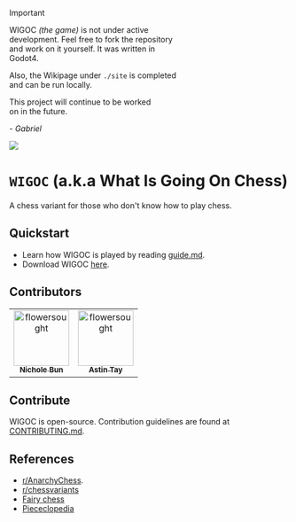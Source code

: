 > [!IMPORTANT]  
> WIGOC *(the game)* is not under active   
> development. Feel free to fork the repository   
> and work on it yourself. It was written in   
> Godot4.   
>  
> Also, the Wikipage under `./site` is completed   
> and can be run locally.  
> 
> This project will continue to be worked   
> on in the future.  
> 
> *\- Gabriel* 

![](https://img.shields.io/badge/wigoc_1.0-pre/-alpha-orange)

# `WIGOC` (a.k.a What Is Going On Chess)

A chess variant for those who don't know how to play chess.  

## Quickstart

* Learn how WIGOC is played by reading [guide.md](doc/guide.md).  
* Download WIGOC [here](itch.io/link/add-later).  

## Contributors

<table>
	<tbody>
        <tr>
            <td align="center">
                <a href="https://www.linkedin.com/in/nicholebun/">
                    <img src="https://avatars.githubusercontent.com/u/169415342?v=4" width="100;" alt="flowersought"/>
                    <br />
                    <sub><b>Nichole Bun</b></sub>
                </a>
            </td>
	    <td align="center">
		<a href="https://github.com/a-stint">
                    <img src="https://avatars.githubusercontent.com/u/149822619?v=4" width="100;" alt="flowersought"/>
                    <br />
                    <sub><b>Astin Tay</b></sub>
                </a>
            </td>
	</tr>
	<tbody>
</table>

## Contribute

WIGOC is open-source. Contribution guidelines are found at [CONTRIBUTING.md](admin/CONTRIBUTING.md).  

## References

* [r/AnarchyChess](https://www.reddit.com/r/AnarchyChess/wiki/index/).
* [r/chessvariants](https://www.reddit.com/r/chessvariants/)
* [Fairy chess](https://en.wikipedia.org/wiki/Fairy_chess)
* [Piececlopedia](https://www.chessvariants.com/index/mainquery.php?type=Piececlopedia&orderby=LinkText&displayauthor=1&displayinventor=1&usethisheading=Piececlopedia)
